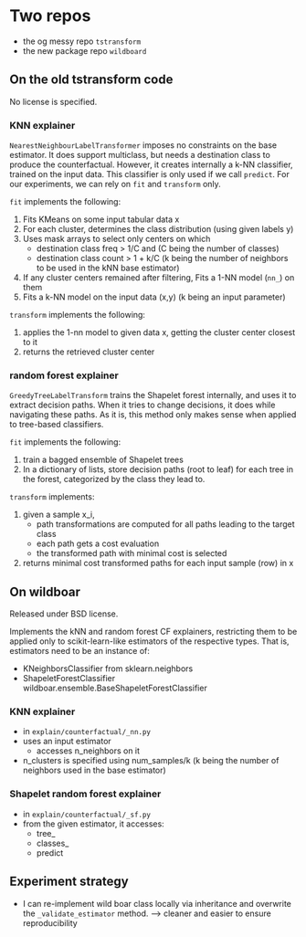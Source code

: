 # Two repos
 - the og messy repo `tstransform`
 - the new package repo `wildboard`

## On the old tstransform code
No license is specified.
### KNN explainer
`NearestNeighbourLabelTransformer` imposes no constraints on the base estimator. 
It does support multiclass, but needs a destination class to produce the counterfactual. 
However, it creates internally a k-NN classifier, trained on the input data. This classifier is only used if we call `predict`. For our experiments, we can rely on `fit` and `transform` only.

`fit` implements the following:
1. Fits KMeans on some input tabular data x
2. For each cluster, determines the class distribution (using given labels y)
3. Uses mask arrays to select only centers on which 
    - destination class freq > 1/C and (C being the number of classes)
    - destination class count > 1 + k/C  (k being the number of neighbors to be used in the kNN base estimator)
4. If any cluster centers remained after filtering, Fits a 1-NN model (`nn_`) on them
5. Fits a k-NN model on the input data (x,y) (k being an input parameter)

`transform` implements the following:
1. applies the 1-nn model to given data x, getting the cluster center closest to it
2. returns the retrieved cluster center

### random forest explainer
`GreedyTreeLabelTransform` trains the Shapelet forest internally, and uses it to extract decision paths. When it tries to change decisions, it does while navigating these paths. As it is, this method only makes sense when applied to tree-based classifiers.

`fit` implements the following:
1. train a bagged ensemble of Shapelet trees
2. In a dictionary of lists, store decision paths (root to leaf) for each tree in the forest, categorized by the class they lead to.

`transform` implements:
1. given a sample x_i, 
    - path transformations are computed for all paths leading to the target class
    - each path gets a cost evaluation
    - the transformed path with minimal cost is selected
2. returns minimal cost transformed paths for each input sample (row) in x

## On wildboar
Released under BSD license.

Implements the kNN and random forest CF explainers, restricting them to be applied only to scikit-learn-like estimators of the respective types. That is, estimators need to be an instance of:
- KNeighborsClassifier from sklearn.neighbors
- ShapeletForestClassifier wildboar.ensemble.BaseShapeletForestClassifier

### KNN explainer
- in `explain/counterfactual/_nn.py`
- uses an input estimator
    - accesses n_neighbors on it
- n_clusters is specified using num_samples/k (k being the number of neighbors used in the base estimator)


### Shapelet random forest explainer
- in `explain/counterfactual/_sf.py`
- from the given estimator, it accesses:
    - tree_
    - classes_
    - predict

## Experiment strategy
- I can re-implement wild boar class locally via inheritance and overwrite the `_validate_estimator` method. --> cleaner and easier to ensure reproducibility
